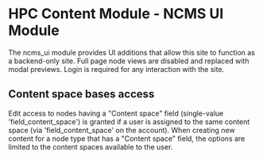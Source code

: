 HPC Content Module - NCMS UI Module
=============================================

The ncms_ui module provides UI additions that allow this site to function as a
backend-only site. Full page node views are disabled and replaced with modal
previews. Login is required for any interaction with the site.


Content space bases access
--------------------------

Edit access to nodes having a "Content space" field (single-value
'field_content_space') is granted if a user is assigned to the same content
space (via 'field_content_space' on the account). When creating new content for
a node type that has a "Content space" field, the options are limited to the
content spaces available to the user.
